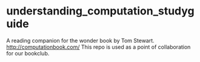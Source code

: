 # understanding_computation_studyguide
A reading companion for the wonder book by Tom Stewart.  http://computationbook.com/ This repo is used as a point of collaboration for our bookclub. 
